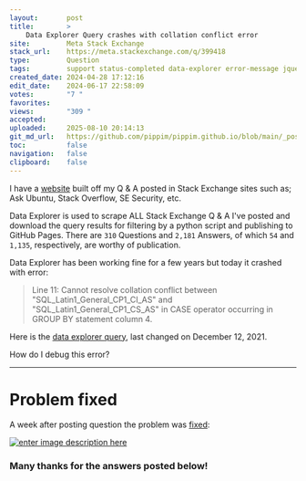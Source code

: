 ```yaml
---
layout:       post
title:        >
    Data Explorer Query crashes with collation conflict error
site:         Meta Stack Exchange
stack_url:    https://meta.stackexchange.com/q/399418
type:         Question
tags:         support status-completed data-explorer error-message jquery
created_date: 2024-04-28 17:12:16
edit_date:    2024-06-17 22:58:09
votes:        "7 "
favorites:    
views:        "309 "
accepted:     
uploaded:     2025-08-10 20:14:13
git_md_url:   https://github.com/pippim/pippim.github.io/blob/main/_posts/2024/2024-04-28-Data-Explorer-Query-crashes-with-collation-conflict-error.md
toc:          false
navigation:   false
clipboard:    false
---
```


I have a [website](https://www.pippim.com/answers.html) built off my Q & A posted in Stack Exchange sites such as; Ask Ubuntu, Stack Overflow, SE Security, etc.

Data Explorer is used to scrape ALL Stack Exchange Q & A I've posted and download the query results for filtering by a python script and publishing to GitHub Pages. There are `310` Questions and `2,181` Answers, of which `54` and `1,135`, respectively, are worthy of publication.

Data Explorer has been working fine for a few years but today it crashed with error:

> Line 11: Cannot resolve collation conflict between  
"SQL_Latin1_General_CP1_CI_AS" and "SQL_Latin1_General_CP1_CS_AS"
in CASE operator occurring in GROUP BY statement column 4.

Here is the [data explorer query](https://data.stackexchange.com/stackoverflow/query/1529864/all-my-posts-on-the-se-network-with-markdown-and-html-content-plus-editors-and-s), last changed on December 12, 2021.

How do I debug this error?

---

# Problem fixed

A week after posting question the problem was [fixed](https://www.pippim.com/2024/04/28/Data-Explorer-Query-crashes-with-collation-conflict-error.html):

[![enter image description here][1]][1]


### Many thanks for the answers posted below!

  [1]: https://pippim.github.io/assets/img/posts/2024/195OOXx3.png
